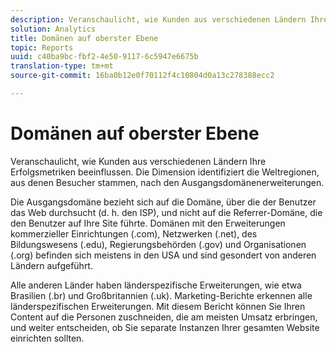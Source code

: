 ```yaml
---
description: Veranschaulicht, wie Kunden aus verschiedenen Ländern Ihre Erfolgsmetriken beeinflussen. Die Dimension identifiziert die Weltregionen, aus denen Besucher stammen, nach den Ausgangsdomänenerweiterungen.
solution: Analytics
title: Domänen auf oberster Ebene
topic: Reports
uuid: c40ba9bc-fbf2-4e50-9117-6c5947e6675b
translation-type: tm+mt
source-git-commit: 16ba0b12e0f70112f4c10804d0a13c278388ecc2

---
```



# Domänen auf oberster Ebene

Veranschaulicht, wie Kunden aus verschiedenen Ländern Ihre Erfolgsmetriken beeinflussen. Die Dimension identifiziert die Weltregionen, aus denen Besucher stammen, nach den Ausgangsdomänenerweiterungen.

Die Ausgangsdomäne bezieht sich auf die Domäne, über die der Benutzer das Web durchsucht (d. h. den ISP), und nicht auf die Referrer-Domäne, die den Benutzer auf Ihre Site führte. Domänen mit den Erweiterungen kommerzieller Einrichtungen (.com), Netzwerken (.net), des Bildungswesens (.edu), Regierungsbehörden (.gov) und Organisationen (.org) befinden sich meistens in den USA und sind gesondert von anderen Ländern aufgeführt.

Alle anderen Länder haben länderspezifische Erweiterungen, wie etwa Brasilien (.br) und Großbritannien (.uk). Marketing-Berichte erkennen alle länderspezifischen Erweiterungen. Mit diesem Bericht können Sie Ihren Content auf die Personen zuschneiden, die am meisten Umsatz erbringen, und weiter entscheiden, ob Sie separate Instanzen Ihrer gesamten Website einrichten sollten.
